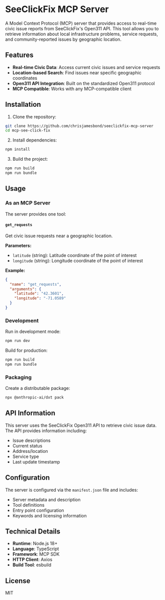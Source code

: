 # SeeClickFix MCP Server

A Model Context Protocol (MCP) server that provides access to real-time civic issue reports from SeeClickFix's Open311 API. This tool allows you to retrieve information about local infrastructure problems, service requests, and community-reported issues by geographic location.

## Features

- **Real-time Civic Data**: Access current civic issues and service requests
- **Location-based Search**: Find issues near specific geographic coordinates
- **Open311 API Integration**: Built on the standardized Open311 protocol
- **MCP Compatible**: Works with any MCP-compatible client

## Installation

1. Clone the repository:
```bash
git clone https://github.com/chrisjamesbond/seeclickfix-mcp-server
cd mcp-see-click-fix
```

2. Install dependencies:
```bash
npm install
```

3. Build the project:
```bash
npm run build
npm run bundle
```

## Usage

### As an MCP Server

The server provides one tool:

#### `get_requests`
Get civic issue requests near a geographic location.

**Parameters:**
- `latitude` (string): Latitude coordinate of the point of interest
- `longitude` (string): Longitude coordinate of the point of interest

**Example:**
```json
{
  "name": "get_requests",
  "arguments": {
    "latitude": "42.3601",
    "longitude": "-71.0589"
  }
}
```

### Development

Run in development mode:
```bash
npm run dev
```

Build for production:
```bash
npm run build
npm run bundle
```

### Packaging

Create a distributable package:
```bash
npx @anthropic-ai/dxt pack
```

## API Information

This server uses the SeeClickFix Open311 API to retrieve civic issue data. The API provides information including:

- Issue descriptions
- Current status
- Address/location
- Service type
- Last update timestamp

## Configuration

The server is configured via the `manifest.json` file and includes:

- Server metadata and description
- Tool definitions
- Entry point configuration
- Keywords and licensing information

## Technical Details

- **Runtime**: Node.js 18+
- **Language**: TypeScript
- **Framework**: MCP SDK
- **HTTP Client**: Axios
- **Build Tool**: esbuild

## License

MIT
